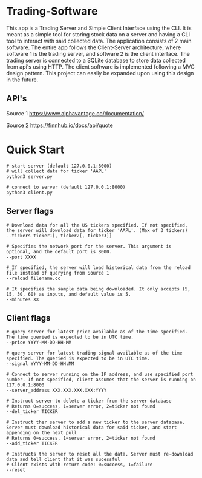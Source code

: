 # Trading-Software
This app is a Trading Server and Simple Client Interface using the CLI. It is meant as a simple tool for storing stock data on a server and having a CLI tool to interact with said collected data. The application consists of 2 main software. The entire app follows the Client-Server architecture, where software 1 is the trading server, and software 2 is the client interface. The trading server is connected to a SQLite database to store data collected from api's using HTTP. The client software is implemented following a MVC design pattern. This project can easily be expanded upon using this design in the future.

## API's
Source 1
https://www.alphavantage.co/documentation/

Source 2
https://finnhub.io/docs/api/quote

# Quick Start
```
# start server (default 127.0.0.1:8000)
# will collect data for ticker 'AAPL'
python3 server.py

# connect to server (default 127.0.0.1:8000)
python3 client.py
```
## Server flags
```
# Download data for all the US tickers specified. If not specified, the server will download data for ticker 'AAPL'. (Max of 3 tickers)
--tickers ticker1[, ticker2[, ticker3]]

# Specifies the network port for the server. This argument is optional, and the default port is 8000.
--port XXXX

# If specified, the server will load historical data from the reload file instead of querying from Source 1
--reload filename.cc

# It specifies the sample data being downloaded. It only accepts (5, 15, 30, 60) as inputs, and default value is 5.
--minutes XX
```

## Client flags
```
# query server for latest price available as of the time specified. The time queried is expected to be in UTC time.
--price YYYY-MM-DD-HH-MM

# query server for latest trading signal available as of the time specified. The queried is expected to be in UTC time.
--signal YYYY-MM-DD-HH:MM

# Connect to server running on the IP address, and use specified port number. If not specified, client assumes that the server is running on 127.0.0.1:8000
--server_address XXX.XXX.XXX.XXX:YYYY

# Instruct server to delete a ticker from the server database
# Returns 0=success, 1=server error, 2=ticker not found
--del_ticker TICKER

# Instruct ther server to add a new ticker to the server database. Server must download historical data for said ticker, and start appending on the next pull
# Returns 0=success, 1=server error, 2=ticker not found
--add_ticker TICKER

# Instructs the server to reset all the data. Server must re-download data and tell client that it was sucessful
# Client exists with return code: 0=success, 1=failure
--reset
```
